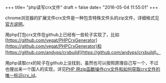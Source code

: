 +++
title= "php读写crx文件"
draft = false
date= "2016-05-04 11:55:01"
+++

chrome浏览器的扩展文件crx文件是一种包含特殊文件头的zip文件，详细格式见[官方说明](https://developer.chrome.com/extensions/crx)。

用php打包crx文件在github上已经有一些轮子实现了，比如[https://github.com/vegat/PHPCrxGenerator](https://github.com/vegat/PHPCrxGenerator)和[https://github.com/andyps/crxbuild](https://github.com/andyps/crxbuild)。

用php读取crx的轮子在github上没找到，虽然也可以按照原理自己写一个，不过也搜出来一个国人的实现，详见[PHP 用zip函数操作crx文件和如何获取crx文件的唯一标识crx_id](http://blog.j135.com/?p=441)。